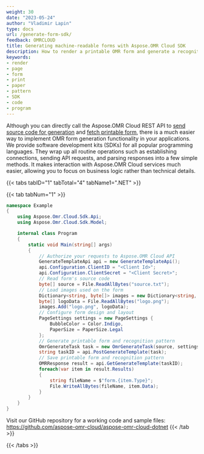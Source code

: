 ```yaml
---
weight: 30
date: "2023-05-24"
author: "Vladimir Lapin"
type: docs
url: /generate-form-sdk/
feedback: OMRCLOUD
title: Generating machine-readable forms with Aspose.OMR Cloud SDK
description: How to render a printable OMR form and generate a recognition pattern file for Aspose.OMR engine.
keywords:
- render
- page
- form
- print
- paper
- pattern
- SDK
- code
- program
---
```


Although you can directly call the Aspose.OMR Cloud REST API to [send source code for generation](/omr/send-form-source-for-generation/) and [fetch printable form](/omr/fetch-printable-form/), there is a much easier way to implement OMR form generation functionality in your applications. We provide software development kits (SDKs) for all popular programming languages. They wrap up all routine operations such as establishing connections, sending API requests, and parsing responses into a few simple methods. It makes interaction with Aspose.OMR Cloud services much easier, allowing you to focus on business logic rather than technical details.

{{< tabs tabID="1" tabTotal="4" tabName1=".NET" >}}

{{< tab tabNum="1" >}}
```csharp
namespace Example
{
	using Aspose.Omr.Cloud.Sdk.Api;
	using Aspose.Omr.Cloud.Sdk.Model;

	internal class Program
	{
		static void Main(string[] args)
		{
			// Authorize your requests to Aspose.OMR Cloud API
			GenerateTemplateApi api = new GenerateTemplateApi();
			api.Configuration.ClientID = "<Client Id>";
			api.Configuration.ClientSecret = "<Client Secret>";
			// Read form's source code
			byte[] source = File.ReadAllBytes("source.txt");
			// Load images used on the form
			Dictionary<string, byte[]> images = new Dictionary<string, byte[]>();
			byte[] logoData = File.ReadAllBytes("logo.png");
			images.Add("logo.png", logoData);
			// Configure form design and layout
			PageSettings settings = new PageSettings {
				BubbleColor = Color.Indigo,
				PaperSize = PaperSize.Legal
			};
			// Generate printable form and recognition pattern
			OmrGenerateTask task = new OmrGenerateTask(source, settings, images);
			string taskID = api.PostGenerateTemplate(task);
			// Save printable form and recognition pattern
			OMRResponse result = api.GetGenerateTemplate(taskID);
			foreach(var item in result.Results)
			{
				string fileName = $"form.{item.Type}";
				File.WriteAllBytes(fileName, item.Data);
			}
		}
	}
}
```

Visit our GitHub repository for a working code and sample files: https://github.com/aspose-omr-cloud/aspose-omr-cloud-dotnet
{{< /tab >}}

{{< /tabs >}}
